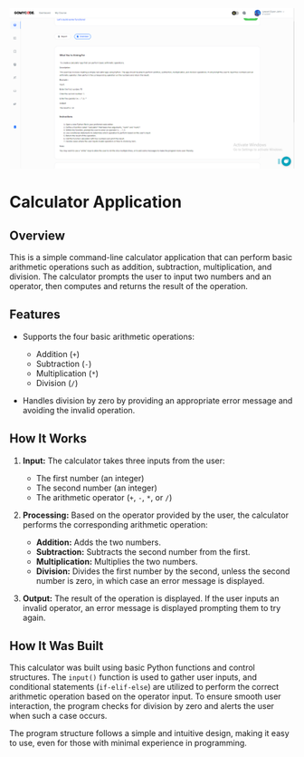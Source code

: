 ![Assigned Project Task](/assets/CompletedCheckpointScreenshots/Screenshot%20(117).png)


# Calculator Application

## Overview
This is a simple command-line calculator application that can perform basic arithmetic operations such as addition, subtraction, multiplication, and division. The calculator prompts the user to input two numbers and an operator, then computes and returns the result of the operation. 

## Features

- Supports the four basic arithmetic operations:
  - Addition (`+`)
  - Subtraction (`-`)
  - Multiplication (`*`)
  - Division (`/`)
  
- Handles division by zero by providing an appropriate error message and avoiding the invalid operation.

## How It Works

1. **Input:** The calculator takes three inputs from the user:
   - The first number (an integer)
   - The second number (an integer)
   - The arithmetic operator (`+`, `-`, `*`, or `/`)
   
2. **Processing:** Based on the operator provided by the user, the calculator performs the corresponding arithmetic operation:
   - **Addition:** Adds the two numbers.
   - **Subtraction:** Subtracts the second number from the first.
   - **Multiplication:** Multiplies the two numbers.
   - **Division:** Divides the first number by the second, unless the second number is zero, in which case an error message is displayed.

3. **Output:** The result of the operation is displayed. If the user inputs an invalid operator, an error message is displayed prompting them to try again.

## How It Was Built

This calculator was built using basic Python functions and control structures. The `input()` function is used to gather user inputs, and conditional statements (`if-elif-else`) are utilized to perform the correct arithmetic operation based on the operator input. To ensure smooth user interaction, the program checks for division by zero and alerts the user when such a case occurs.

The program structure follows a simple and intuitive design, making it easy to use, even for those with minimal experience in programming.
